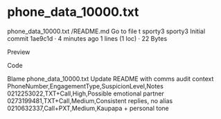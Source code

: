 # phone_data_10000.txt
phone_data_10000.txt
/README.md
Go to file
t
sporty3
sporty3
Initial commit
1ae9c1d
 · 
4 minutes ago
1 lines (1 loc) · 22 Bytes

Preview

Code

Blame
phone_data_10000.txt Update README with comms audit context
PhoneNumber,EngagementType,SuspicionLevel,Notes
0212253022,TXT+Call,High,Possible emotional partner
0273199481,TXT+Call,Medium,Consistent replies, no alias
0210632337,Call+PXT,Medium,Kaupapa + personal tone
